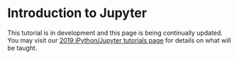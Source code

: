 # Introduction to Jupyter

This tutorial is in development and this page is being continually updated. You may visit our [2019 iPython/Jupyter tutorials page](https://github.com/ICESAT-2HackWeek/intro-jupyter-git) for details on what will be taught.